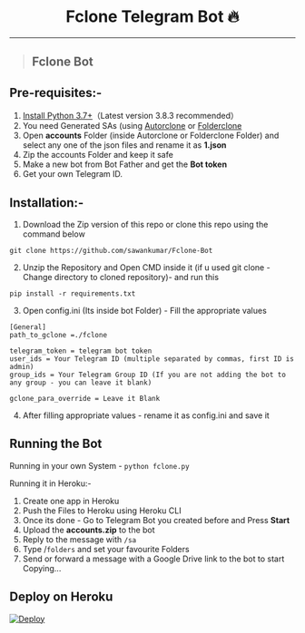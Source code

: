 <h1 align="center">Fclone Telegram Bot 🔥</h1> 

<hr>

> ## Fclone Bot

## Pre-requisites:-
1. [Install Python 3.7+](https://www.python.org/downloads/)（Latest version 3.8.3 recommended）
2. You need Generated SAs (using [Autorclone](https://github.com/sawankumar/AutoRclone) or [Folderclone](https://github.com/sawankumar/Folderclone)
3. Open **accounts** Folder (inside Autorclone or Folderclone Folder) and select any one of the json files and rename it as **1.json**
4. Zip the accounts Folder and keep it safe
5. Make a new bot from Bot Father and get the **Bot token**
6. Get your own Telegram ID.

## Installation:-
1. Download the Zip version of this repo or clone this repo using the command below
```
git clone https://github.com/sawankumar/Fclone-Bot
```
2. Unzip the Repository and Open CMD inside it (if u used git clone - Change directory to cloned repository)- and run this
```
pip install -r requirements.txt
```
3. Open config.ini (Its inside bot Folder) - Fill the appropriate values
```
[General]
path_to_gclone =./fclone

telegram_token = telegram bot token
user_ids = Your Telegram ID (multiple separated by commas, first ID is admin)
group_ids = Your Telegram Group ID (If you are not adding the bot to any group - you can leave it blank)

gclone_para_override = Leave it Blank
```
4. After filling appropriate values - rename it as config.ini and save it

## Running the Bot
Running in your own System - `python fclone.py`

Running it in Heroku:-

1. Create one app in Heroku
2. Push the Files to Heroku using Heroku CLI
3. Once its done - Go to Telegram Bot you created before and Press **Start**
4. Upload the **accounts.zip** to the bot
5. Reply to the message with `/sa`
6. Type /`folders` and set your favourite Folders
7. Send or forward a message with a Google Drive link to the bot to start Copying...

## Deploy on Heroku

[![Deploy](https://www.herokucdn.com/deploy/button.svg)](https://heroku.com/deploy?template=https://github.com/sawankumar/Fclone-Bot-v1.0/tree/master)